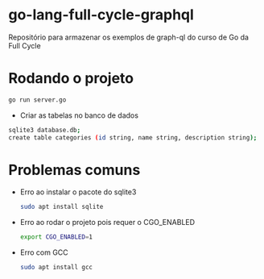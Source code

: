 # go-lang-full-cycle-graphql
Repositório para armazenar os exemplos de graph-ql do curso de Go da Full Cycle

# Rodando o projeto
```sh
go run server.go
```
- Criar as tabelas no banco de dados
```sh
sqlite3 database.db;
create table categories (id string, name string, description string);
```

# Problemas comuns
- Erro ao instalar o pacote do sqlite3
    ```sh
    sudo apt install sqlite
    ```
- Erro ao rodar o projeto pois requer o CGO_ENABLED
    ```sh
    export CGO_ENABLED=1
    ```
- Erro com GCC
    ```sh
    sudo apt install gcc
    ```